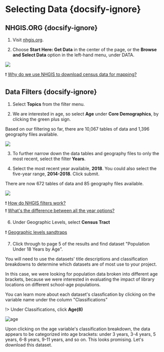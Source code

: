 [](guide.md "yes")


# Selecting Data {docsify-ignore}

## NHGIS.ORG {docsify-ignore}

1. Visit [nhgis.org](https://nhgis.org/ "nhgis.org").


2. Choose **Start Here: Get Data** in the center of the page, or the **Browse and Select Data** option in the left-hand menu, under DATA. 

<img src='https://geoservices.leventhalmap.org/docs/media/img/starthere.png'></img>

<div class = "considerations"> 
❗ <a href = "https://geoservices.leventhalmap.org/docs/#/guides/data-guides/census/considerations?id=picking-a-service" target = "_self">Why do we use NHGIS to download census data for mapping? </a> 
</div> 

## Data Filters {docsify-ignore}

1. Select **Topics** from the filter menu. 

2. We are interested in age, so select **Age** under **Core Demographics**, by clicking the green plus sign. 

Based on our filtering so far, there are 10,067 tables of data and 1,396 geography files available.

<img src='https://geoservices.leventhalmap.org/docs/media/img/filters.png'></img>

3. To further narrow down the data tables and geography files to only the most recent, select the filter **Years**. 


4. Select the most recent year available, **2018**. You could also select the five-year range, **2014-2018**. Click submit.

There are now 672 tables of data and 85 geography files available. 

<img src='https://geoservices.leventhalmap.org/docs/media/img/filters-2.png'></img>


<div class = "considerations"> 
❗ <a href = "https://geoservices.leventhalmap.org/docs/#/guides/data-guides/census/considerations?id=data-facets" target = "_self">How do NHGIS filters work? </a> 
</div> 

<div class = "considerations"> 
❗ <a href = "https://geoservices.leventhalmap.org/docs/#/guides/data-guides/census/considerations?id=years" target = "_self">What's the difference between all the year options?</a> 
</div> 

6. Under Geographic Levels, select **Census Tract**

<div class = "considerations"> 
❗ <a href = "https://geoservices.leventhalmap.org/docs/#/guides/data-guides/census/considerations?id=MAUP" target = "_self">Geographic levels sandtraps</a> 
</div> 


7. Click through to page 5 of the results and find dataset "Population Under 18 Years by Age". 


You will need to use the datasets' title descriptions and classification breakdowns to determine which datasets are of most use to your project.

In this case, we were looking for population data broken into different age brackets, because we were interested in evaluating the impact of library locations on different school-age populations.

You can learn more about each dataset's classfication by clicking on the variable name under the column "Classifications"

!>  Under Classifications, click **Age(8)**

![age](https://geoservices.leventhalmap.org/docs/media/img/age.png)


Upon clicking on the age variable's classification breakdown, the data appears to be categorized into age brackets: under 3 years, 3-4 years, 5 years, 6-8 years, 9-11 years, and so on. This looks promising. Let's download this dataset.

